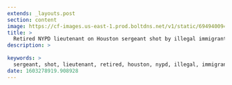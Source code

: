 ```yaml
--- 
extends: _layouts.post 
section: content 
image: https://cf-images.us-east-1.prod.boltdns.net/v1/static/694940094001/915939cd-1b48-4fac-9dcd-41260f62922b/f030fe21-db79-4c57-a022-9c5b3a5eb1e8/1280x720/match/image.jpg 
title: > 
  Retired NYPD lieutenant on Houston sergeant shot by illegal immigrant 
description: > 
   
keywords: > 
  sergeant, shot, lieutenant, retired, houston, nypd, illegal, immigrant 
date: 1603278919.908928 
--- 
```

